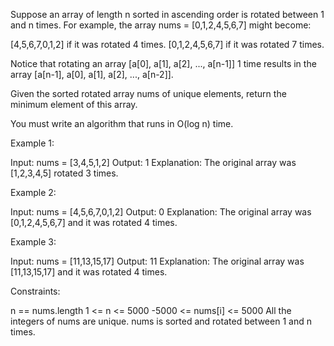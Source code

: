 Suppose an array of length n sorted in ascending order is rotated between 1
and n times. For example, the array nums = [0,1,2,4,5,6,7] might
become:


[4,5,6,7,0,1,2] if it was rotated 4 times.
[0,1,2,4,5,6,7] if it was rotated 7 times.


Notice that rotating an array [a[0], a[1], a[2], ..., a[n-1]] 1 time results
in the array [a[n-1], a[0], a[1], a[2], ..., a[n-2]].

Given the sorted rotated array nums of unique elements, return the minimum
element of this array.

You must write an algorithm that runs in O(log n) time.


Example 1:


Input: nums = [3,4,5,1,2]
Output: 1
Explanation: The original array was [1,2,3,4,5] rotated 3 times.


Example 2:


Input: nums = [4,5,6,7,0,1,2]
Output: 0
Explanation: The original array was [0,1,2,4,5,6,7] and it was rotated 4
times.


Example 3:


Input: nums = [11,13,15,17]
Output: 11
Explanation: The original array was [11,13,15,17] and it was rotated 4
times. 



Constraints:


n == nums.length
1 <= n <= 5000
-5000 <= nums[i] <= 5000
All the integers of nums are unique.
nums is sorted and rotated between 1 and n times.




